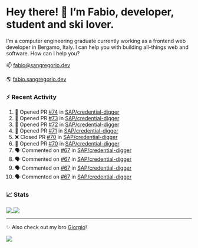 # Hey there! 👋 I’m Fabio, developer, student and ski lover.

I’m a computer engineering graduate currently working as a frontend web developer in Bergamo, Italy. I can help you with building all-things web and software.
How can I help you?

📫 [fabio@sangregorio.dev](mailto:fabio@sangregorio.dev)

🌎 [fabio.sangregorio.dev](https://fabio.sangregorio.dev)


### :zap: Recent Activity

<!--START_SECTION:activity-->
1. 💪 Opened PR [#74](https://github.com/SAP/credential-digger/pull/74) in [SAP/credential-digger](https://github.com/SAP/credential-digger)
2. 💪 Opened PR [#73](https://github.com/SAP/credential-digger/pull/73) in [SAP/credential-digger](https://github.com/SAP/credential-digger)
3. 💪 Opened PR [#72](https://github.com/SAP/credential-digger/pull/72) in [SAP/credential-digger](https://github.com/SAP/credential-digger)
4. 💪 Opened PR [#71](https://github.com/SAP/credential-digger/pull/71) in [SAP/credential-digger](https://github.com/SAP/credential-digger)
5. ❌ Closed PR [#70](https://github.com/SAP/credential-digger/pull/70) in [SAP/credential-digger](https://github.com/SAP/credential-digger)
6. 💪 Opened PR [#70](https://github.com/SAP/credential-digger/pull/70) in [SAP/credential-digger](https://github.com/SAP/credential-digger)
7. 🗣 Commented on [#67](https://github.com/SAP/credential-digger/issues/67) in [SAP/credential-digger](https://github.com/SAP/credential-digger)
8. 🗣 Commented on [#67](https://github.com/SAP/credential-digger/issues/67) in [SAP/credential-digger](https://github.com/SAP/credential-digger)
9. 🗣 Commented on [#67](https://github.com/SAP/credential-digger/issues/67) in [SAP/credential-digger](https://github.com/SAP/credential-digger)
10. 🗣 Commented on [#67](https://github.com/SAP/credential-digger/issues/67) in [SAP/credential-digger](https://github.com/SAP/credential-digger)
<!--END_SECTION:activity-->

### 📈 Stats


<a href="https://github.com/fabiosangregorio">
  <img align="center" src="https://github-readme-stats.vercel.app/api/top-langs/?username=fabiosangregorio&layout=compact&title_color=24292e&bg_color=ffffff" />
</a>
<a href="https://github.com/fabiosangregorio">
  <img align="center" src="https://github-readme-stats.vercel.app/api?username=fabiosangregorio&show_icons=true&theme=graywhite&count_private=true&hide_rank=true&include_all_commits=true&bg_color=ffffff" />
</a>

<!--
**jamesgeorge007/jamesgeorge007** is a ✨ _special_ ✨ repository because its `README.md` (this file) appears on your GitHub profile.

Here are some ideas to get you started:

- 🌱 I’m currently learning ...
- 👯 I’m looking to collaborate on ...
- 🤔 I’m looking for help with ...
- 💬 Ask me about ...
- 😄 Pronouns: ...
- ⚡ Fun fact: ...
-->

---
✨ Also check out my bro [Giorgio](https://github.com/GiorgioBertolotti)!

![](https://komarev.com/ghpvc/?username=fabiosangregorio)
